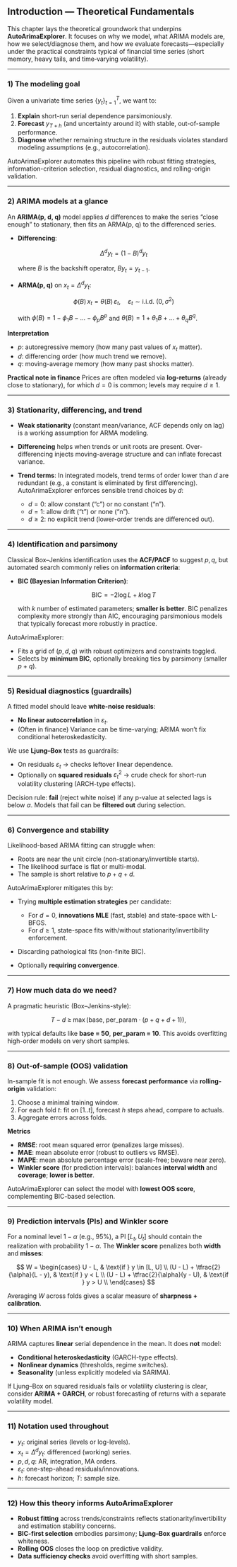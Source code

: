## Introduction — Theoretical Fundamentals

This chapter lays the theoretical groundwork that underpins **AutoArimaExplorer**. It focuses on why we model, what ARIMA models are, how we select/diagnose them, and how we evaluate forecasts—especially under the practical constraints typical of financial time series (short memory, heavy tails, and time‐varying volatility).

---

### 1) The modeling goal

Given a univariate time series $\{y_t\}_{t=1}^T$, we want to:

1. **Explain** short-run serial dependence parsimoniously.
2. **Forecast** $y_{T+h}$ (and uncertainty around it) with stable, out-of-sample performance.
3. **Diagnose** whether remaining structure in the residuals violates standard modeling assumptions (e.g., autocorrelation).

AutoArimaExplorer automates this pipeline with robust fitting strategies, information-criterion selection, residual diagnostics, and rolling-origin validation.

---

### 2) ARIMA models at a glance

An **ARIMA(p, d, q)** model applies $d$ differences to make the series “close enough” to stationary, then fits an ARMA(p, q) to the differenced series.

* **Differencing**:

  $$
  \Delta^d y_t = (1 - B)^d y_t
  $$

  where $B$ is the backshift operator, $By_t = y_{t-1}$.

* **ARMA(p, q)** on $x_t = \Delta^d y_t$:

  $$
  \phi(B)\, x_t = \theta(B)\, \varepsilon_t,\quad \varepsilon_t \sim \text{i.i.d. }(0, \sigma^2)
  $$

  with $\phi(B) = 1 - \phi_1B - \dots - \phi_p B^p$ and $\theta(B) = 1 + \theta_1B + \dots + \theta_q B^q$.

**Interpretation**

* $p$: autoregressive memory (how many past values of $x_t$ matter).
* $d$: differencing order (how much trend we remove).
* $q$: moving-average memory (how many past shocks matter).

**Practical note in finance**
Prices are often modeled via **log-returns** (already close to stationary), for which $d=0$ is common; levels may require $d\ge 1$.

---

### 3) Stationarity, differencing, and trend

* **Weak stationarity** (constant mean/variance, ACF depends only on lag) is a working assumption for ARMA modeling.
* **Differencing** helps when trends or unit roots are present. Over-differencing injects moving-average structure and can inflate forecast variance.
* **Trend terms**: In integrated models, trend terms of order lower than $d$ are redundant (e.g., a constant is eliminated by first differencing). AutoArimaExplorer enforces sensible trend choices by $d$:

  * $d=0$: allow constant (“c”) or no constant (“n”).
  * $d=1$: allow drift (“t”) or none (“n”).
  * $d\ge 2$: no explicit trend (lower-order trends are differenced out).

---

### 4) Identification and parsimony

Classical Box–Jenkins identification uses the **ACF/PACF** to suggest $p, q$, but automated search commonly relies on **information criteria**:

* **BIC (Bayesian Information Criterion)**:

  $$
  \text{BIC} = -2\log L + k \log T
  $$

  with $k$ number of estimated parameters; **smaller is better**.
  BIC penalizes complexity more strongly than AIC, encouraging parsimonious models that typically forecast more robustly in practice.

AutoArimaExplorer:

* Fits a grid of $(p,d,q)$ with robust optimizers and constraints toggled.
* Selects by **minimum BIC**, optionally breaking ties by parsimony (smaller $p+q$).

---

### 5) Residual diagnostics (guardrails)

A fitted model should leave **white-noise residuals**:

* **No linear autocorrelation** in $\varepsilon_t$.
* (Often in finance) Variance can be time-varying; ARIMA won’t fix conditional heteroskedasticity.

We use **Ljung–Box** tests as guardrails:

* On residuals $\varepsilon_t$ → checks leftover linear dependence.
* Optionally on **squared residuals** $\varepsilon_t^2$ → crude check for short-run volatility clustering (ARCH-type effects).

Decision rule: **fail** (reject white noise) if any p-value at selected lags is below $\alpha$. Models that fail can be **filtered out** during selection.

---

### 6) Convergence and stability

Likelihood-based ARIMA fitting can struggle when:

* Roots are near the unit circle (non-stationary/invertible starts).
* The likelihood surface is flat or multi-modal.
* The sample is short relative to $p+q+d$.

AutoArimaExplorer mitigates this by:

* Trying **multiple estimation strategies** per candidate:

  * For $d=0$, **innovations MLE** (fast, stable) and state-space with L-BFGS.
  * For $d\ge 1$, state-space fits with/without stationarity/invertibility enforcement.
* Discarding pathological fits (non-finite BIC).
* Optionally **requiring convergence**.

---

### 7) How much data do we need?

A pragmatic heuristic (Box–Jenkins-style):

$$
T - d \;\ge\; \max\big( \text{base},\; \text{per\_param}\cdot(p+q+d+1)\big),
$$

with typical defaults like **base = 50**, **per\_param = 10**.
This avoids overfitting high-order models on very short samples.

---

### 8) Out-of-sample (OOS) validation

In-sample fit is not enough. We assess **forecast performance** via **rolling-origin** validation:

1. Choose a minimal training window.
2. For each fold $t$: fit on $[1..t]$, forecast $h$ steps ahead, compare to actuals.
3. Aggregate errors across folds.

**Metrics**

* **RMSE**: root mean squared error (penalizes large misses).
* **MAE**: mean absolute error (robust to outliers vs RMSE).
* **MAPE**: mean absolute percentage error (scale-free; beware near zero).
* **Winkler score** (for prediction intervals): balances **interval width** and **coverage**; **lower is better**.

AutoArimaExplorer can select the model with **lowest OOS score**, complementing BIC-based selection.

---

### 9) Prediction intervals (PIs) and Winkler score

For a nominal level $1-\alpha$ (e.g., 95%), a PI $[L_t, U_t]$ should contain the realization with probability $1-\alpha$.
The **Winkler score** penalizes both **width** and **misses**:

$$
W =
\begin{cases}
U - L, & \text{if } y \in [L, U] \\
(U - L) + \tfrac{2}{\alpha}(L - y), & \text{if } y < L \\
(U - L) + \tfrac{2}{\alpha}(y - U), & \text{if } y > U \\
\end{cases}
$$

Averaging $W$ across folds gives a scalar measure of **sharpness + calibration**.

---

### 10) When ARIMA isn’t enough

ARIMA captures **linear** serial dependence in the mean. It does **not** model:

* **Conditional heteroskedasticity** (GARCH-type effects).
* **Nonlinear dynamics** (thresholds, regime switches).
* **Seasonality** (unless explicitly modeled via SARIMA).

If Ljung–Box on squared residuals fails or volatility clustering is clear, consider **ARIMA + GARCH**, or robust forecasting of returns with a separate volatility model.

---

### 11) Notation used throughout

* $y_t$: original series (levels or log-levels).
* $x_t = \Delta^d y_t$: differenced (working) series.
* $p, d, q$: AR, integration, MA orders.
* $\varepsilon_t$: one-step-ahead residuals/innovations.
* $h$: forecast horizon; $T$: sample size.

---

### 12) How this theory informs AutoArimaExplorer

* **Robust fitting** across trends/constraints reflects stationarity/invertibility and estimation stability concerns.
* **BIC-first selection** embodies parsimony; **Ljung–Box guardrails** enforce whiteness.
* **Rolling OOS** closes the loop on predictive validity.
* **Data sufficiency checks** avoid overfitting with short samples.
